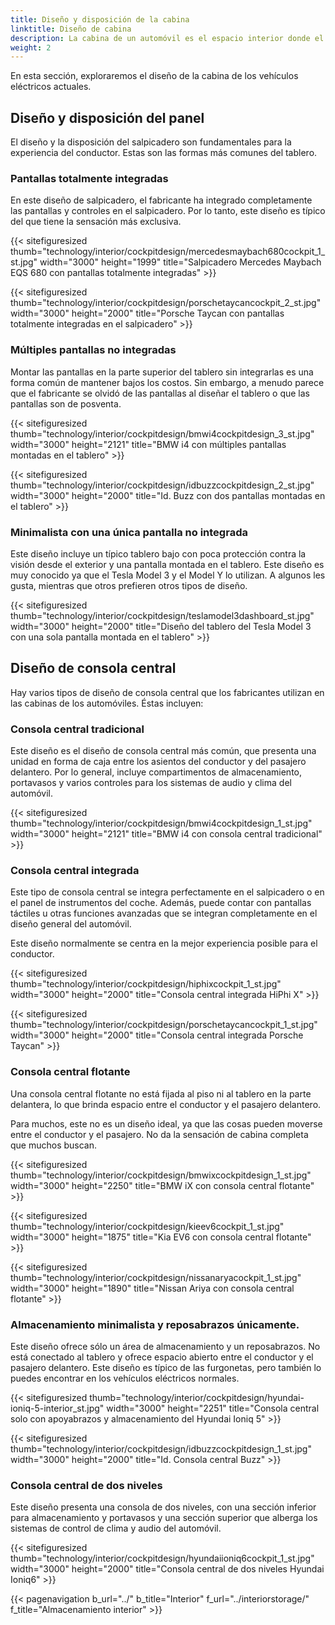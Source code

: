 ```yaml
---
title: Diseño y disposición de la cabina
linktitle: Diseño de cabina
description: La cabina de un automóvil es el espacio interior donde el conductor y los pasajeros interactúan con las funciones y características del automóvil. Por lo tanto, el diseño de la cabina es esencial para el atractivo general, el rendimiento, la comodidad y la seguridad del automóvil..
weight: 2
---
```

<!-- markdownlint-disable MD033 -->

En esta sección, exploraremos el diseño de la cabina de los vehículos eléctricos actuales.

## Diseño y disposición del panel

El diseño y la disposición del salpicadero son fundamentales para la experiencia del conductor. Estas son las formas más comunes del tablero.

### Pantallas totalmente integradas

En este diseño de salpicadero, el fabricante ha integrado completamente las pantallas y controles en el salpicadero. Por lo tanto, este diseño es típico del que tiene la sensación más exclusiva.

{{< sitefiguresized thumb="technology/interior/cockpitdesign/mercedesmaybach680cockpit_1_st.jpg" width="3000" height="1999" title="Salpicadero Mercedes Maybach EQS 680 con pantallas totalmente integradas" >}}

{{< sitefiguresized thumb="technology/interior/cockpitdesign/porschetaycancockpit_2_st.jpg" width="3000" height="2000" title="Porsche Taycan con pantallas totalmente integradas en el salpicadero" >}}

### Múltiples pantallas no integradas

Montar las pantallas en la parte superior del tablero sin integrarlas es una forma común de mantener bajos los costos. Sin embargo, a menudo parece que el fabricante se olvidó de las pantallas al diseñar el tablero o que las pantallas son de posventa.

{{< sitefiguresized thumb="technology/interior/cockpitdesign/bmwi4cockpitdesign_3_st.jpg" width="3000" height="2121" title="BMW i4 con múltiples pantallas montadas en el tablero" >}}

{{< sitefiguresized thumb="technology/interior/cockpitdesign/idbuzzcockpitdesign_2_st.jpg" width="3000" height="2000" title="Id. Buzz con dos pantallas montadas en el tablero" >}}


### Minimalista con una única pantalla no integrada

Este diseño incluye un típico tablero bajo con poca protección contra la visión desde el exterior y una pantalla montada en el tablero. Este diseño es muy conocido ya que el Tesla Model 3 y el Model Y lo utilizan. A algunos les gusta, mientras que otros prefieren otros tipos de diseño.

{{< sitefiguresized thumb="technology/interior/cockpitdesign/teslamodel3dashboard_st.jpg" width="3000" height="2000" title="Diseño del tablero del Tesla Model 3 con una sola pantalla montada en el tablero" >}}
## Diseño de consola central

Hay varios tipos de diseño de consola central que los fabricantes utilizan en las cabinas de los automóviles. Éstas incluyen:

### Consola central tradicional

Este diseño es el diseño de consola central más común, que presenta una unidad en forma de caja entre los asientos del conductor y del pasajero delantero. Por lo general, incluye compartimentos de almacenamiento, portavasos y varios controles para los sistemas de audio y clima del automóvil.

{{< sitefiguresized thumb="technology/interior/cockpitdesign/bmwi4cockpitdesign_1_st.jpg" width="3000" height="2121" title="BMW i4 con consola central tradicional" >}}

### Consola central integrada

Este tipo de consola central se integra perfectamente en el salpicadero o en el panel de instrumentos del coche. Además, puede contar con pantallas táctiles u otras funciones avanzadas que se integran completamente en el diseño general del automóvil.

Este diseño normalmente se centra en la mejor experiencia posible para el conductor.

{{< sitefiguresized thumb="technology/interior/cockpitdesign/hiphixcockpit_1_st.jpg" width="3000" height="2000" title="Consola central integrada HiPhi X" >}}

{{< sitefiguresized thumb="technology/interior/cockpitdesign/porschetaycancockpit_1_st.jpg" width="3000" height="2000" title="Consola central integrada Porsche Taycan" >}}

### Consola central flotante

Una consola central flotante no está fijada al piso ni al tablero en la parte delantera, lo que brinda espacio entre el conductor y el pasajero delantero.

Para muchos, este no es un diseño ideal, ya que las cosas pueden moverse entre el conductor y el pasajero. No da la sensación de cabina completa que muchos buscan.

{{< sitefiguresized thumb="technology/interior/cockpitdesign/bmwixcockpitdesign_1_st.jpg" width="3000" height="2250" title="BMW iX con consola central flotante" >}}

{{< sitefiguresized thumb="technology/interior/cockpitdesign/kieev6cockpit_1_st.jpg" width="3000" height="1875" title="Kia EV6 con consola central flotante" >}}

{{< sitefiguresized thumb="technology/interior/cockpitdesign/nissanaryacockpit_1_st.jpg" width="3000" height="1890" title="Nissan Ariya con consola central flotante" >}}

### Almacenamiento minimalista y reposabrazos únicamente.

Este diseño ofrece sólo un área de almacenamiento y un reposabrazos. No está conectado al tablero y ofrece espacio abierto entre el conductor y el pasajero delantero. Este diseño es típico de las furgonetas, pero también lo puedes encontrar en los vehículos eléctricos normales.

{{< sitefiguresized thumb="technology/interior/cockpitdesign/hyundai-ioniq-5-interior_st.jpg" width="3000" height="2251" title="Consola central solo con apoyabrazos y almacenamiento del Hyundai Ioniq 5" >}}

{{< sitefiguresized thumb="technology/interior/cockpitdesign/idbuzzcockpitdesign_1_st.jpg" width="3000" height="2000" title="Id. Consola central Buzz" >}}

### Consola central de dos niveles

Este diseño presenta una consola de dos niveles, con una sección inferior para almacenamiento y portavasos y una sección superior que alberga los sistemas de control de clima y audio del automóvil.

{{< sitefiguresized thumb="technology/interior/cockpitdesign/hyundaiioniq6cockpit_1_st.jpg" width="3000" height="2000" title="Consola central de dos niveles Hyundai Ioniq6" >}}

{{< pagenavigation b_url="../" b_title="Interior" f_url="../interiorstorage/" f_title="Almacenamiento interior" >}}
